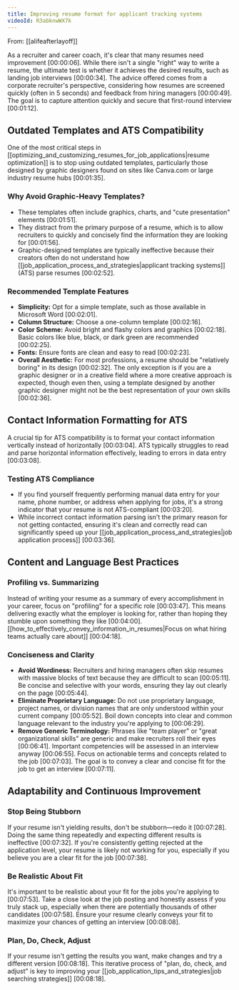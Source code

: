 ```yaml
---
title: Improving resume format for applicant tracking systems
videoId: R3abknwWX7k
---
```


From: [[alifeafterlayoff]] <br/> 

As a recruiter and career coach, it's clear that many resumes need improvement <a class="yt-timestamp" data-t="00:00:06">[00:00:06]</a>. While there isn't a single "right" way to write a resume, the ultimate test is whether it achieves the desired results, such as landing job interviews <a class="yt-timestamp" data-t="00:00:34">[00:00:34]</a>. The advice offered comes from a corporate recruiter's perspective, considering how resumes are screened quickly (often in 5 seconds) and feedback from hiring managers <a class="yt-timestamp" data-t="00:00:49">[00:00:49]</a>. The goal is to capture attention quickly and secure that first-round interview <a class="yt-timestamp" data-t="00:01:12">[00:01:12]</a>.

## Outdated Templates and ATS Compatibility

One of the most critical steps in [[optimizing_and_customizing_resumes_for_job_applications|resume optimization]] is to stop using outdated templates, particularly those designed by graphic designers found on sites like Canva.com or large industry resume hubs <a class="yt-timestamp" data-t="00:01:35">[00:01:35]</a>.

### Why Avoid Graphic-Heavy Templates?
*   These templates often include graphics, charts, and "cute presentation" elements <a class="yt-timestamp" data-t="00:01:51">[00:01:51]</a>.
*   They distract from the primary purpose of a resume, which is to allow recruiters to quickly and concisely find the information they are looking for <a class="yt-timestamp" data-t="00:01:56">[00:01:56]</a>.
*   Graphic-designed templates are typically ineffective because their creators often do not understand how [[job_application_process_and_strategies|applicant tracking systems]] (ATS) parse resumes <a class="yt-timestamp" data-t="00:02:52">[00:02:52]</a>.

### Recommended Template Features
*   **Simplicity:** Opt for a simple template, such as those available in Microsoft Word <a class="yt-timestamp" data-t="00:02:01">[00:02:01]</a>.
*   **Column Structure:** Choose a one-column template <a class="yt-timestamp" data-t="00:02:16">[00:02:16]</a>.
*   **Color Scheme:** Avoid bright and flashy colors and graphics <a class="yt-timestamp" data-t="00:02:18">[00:02:18]</a>. Basic colors like blue, black, or dark green are recommended <a class="yt-timestamp" data-t="00:02:25">[00:02:25]</a>.
*   **Fonts:** Ensure fonts are clean and easy to read <a class="yt-timestamp" data-t="00:02:23">[00:02:23]</a>.
*   **Overall Aesthetic:** For most professions, a resume should be "relatively boring" in its design <a class="yt-timestamp" data-t="00:02:32">[00:02:32]</a>. The only exception is if you are a graphic designer or in a creative field where a more creative approach is expected, though even then, using a template designed by another graphic designer might not be the best representation of your own skills <a class="yt-timestamp" data-t="00:02:36">[00:02:36]</a>.

## Contact Information Formatting for ATS

A crucial tip for ATS compatibility is to format your contact information vertically instead of horizontally <a class="yt-timestamp" data-t="00:03:04">[00:03:04]</a>. ATS typically struggles to read and parse horizontal information effectively, leading to errors in data entry <a class="yt-timestamp" data-t="00:03:08">[00:03:08]</a>.

### Testing ATS Compliance
*   If you find yourself frequently performing manual data entry for your name, phone number, or address when applying for jobs, it's a strong indicator that your resume is not ATS-compliant <a class="yt-timestamp" data-t="00:03:20">[00:03:20]</a>.
*   While incorrect contact information parsing isn't the primary reason for not getting contacted, ensuring it's clean and correctly read can significantly speed up your [[job_application_process_and_strategies|job application process]] <a class="yt-timestamp" data-t="00:03:36">[00:03:36]</a>.

## Content and Language Best Practices

### Profiling vs. Summarizing
Instead of writing your resume as a summary of every accomplishment in your career, focus on "profiling" for a specific role <a class="yt-timestamp" data-t="00:03:47">[00:03:47]</a>. This means delivering exactly what the employer is looking for, rather than hoping they stumble upon something they like <a class="yt-timestamp" data-t="00:04:00">[00:04:00]</a>. [[how_to_effectively_convey_information_in_resumes|Focus on what hiring teams actually care about]] <a class="yt-timestamp" data-t="00:04:18">[00:04:18]</a>.

### Conciseness and Clarity
*   **Avoid Wordiness:** Recruiters and hiring managers often skip resumes with massive blocks of text because they are difficult to scan <a class="yt-timestamp" data-t="00:05:11">[00:05:11]</a>. Be concise and selective with your words, ensuring they lay out clearly on the page <a class="yt-timestamp" data-t="00:05:44">[00:05:44]</a>.
*   **Eliminate Proprietary Language:** Do not use proprietary language, project names, or division names that are only understood within your current company <a class="yt-timestamp" data-t="00:05:52">[00:05:52]</a>. Boil down concepts into clear and common language relevant to the industry you're applying to <a class="yt-timestamp" data-t="00:06:29">[00:06:29]</a>.
*   **Remove Generic Terminology:** Phrases like "team player" or "great organizational skills" are generic and make recruiters roll their eyes <a class="yt-timestamp" data-t="00:06:41">[00:06:41]</a>. Important competencies will be assessed in an interview anyway <a class="yt-timestamp" data-t="00:06:55">[00:06:55]</a>. Focus on actionable terms and concepts related to the job <a class="yt-timestamp" data-t="00:07:03">[00:07:03]</a>. The goal is to convey a clear and concise fit for the job to get an interview <a class="yt-timestamp" data-t="00:07:11">[00:07:11]</a>.

## Adaptability and Continuous Improvement

### Stop Being Stubborn
If your resume isn't yielding results, don't be stubborn—redo it <a class="yt-timestamp" data-t="00:07:28">[00:07:28]</a>. Doing the same thing repeatedly and expecting different results is ineffective <a class="yt-timestamp" data-t="00:07:32">[00:07:32]</a>. If you're consistently getting rejected at the application level, your resume is likely not working for you, especially if you believe you are a clear fit for the job <a class="yt-timestamp" data-t="00:07:38">[00:07:38]</a>.

### Be Realistic About Fit
It's important to be realistic about your fit for the jobs you're applying to <a class="yt-timestamp" data-t="00:07:53">[00:07:53]</a>. Take a close look at the job posting and honestly assess if you truly stack up, especially when there are potentially thousands of other candidates <a class="yt-timestamp" data-t="00:07:58">[00:07:58]</a>. Ensure your resume clearly conveys your fit to maximize your chances of getting an interview <a class="yt-timestamp" data-t="00:08:08">[00:08:08]</a>.

### Plan, Do, Check, Adjust
If your resume isn't getting the results you want, make changes and try a different version <a class="yt-timestamp" data-t="00:08:18">[00:08:18]</a>. This iterative process of "plan, do, check, and adjust" is key to improving your [[job_application_tips_and_strategies|job searching strategies]] <a class="yt-timestamp" data-t="00:08:18">[00:08:18]</a>.